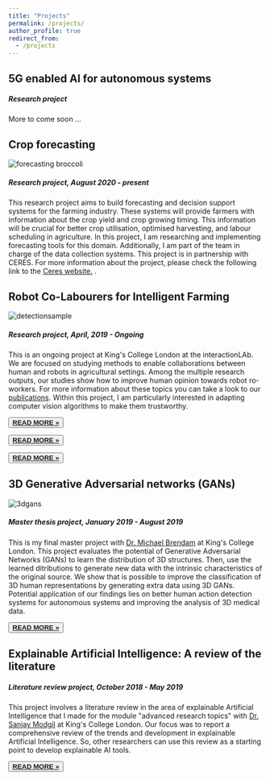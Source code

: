 ```yaml
---
title: "Projects"
permalink: /projects/
author_profile: true
redirect_from:
  - /projects
---
```


<div class="text-justify">


<div class="w3-card-4 w3-margin w3-Dark Gray">
<div class="w3-container w3-Dark Gray">
<h2><b> 5G enabled AI for autonomous systems </b></h2>

<h5> Research project </h5> </div>
</div>
<div class="w3-container">
<p>More to come soon ...</p></div>



<div class="w3-card-4 w3-margin w3-Dark Gray">
<div class="w3-container w3-Dark Gray">
<h2><b> Crop forecasting  </b></h2>

<div>
<img src="https://adrianxsalazar.github.io/images/broccoli_forecasting.png" alt="forecasting broccoli" class="responsivepost">
</div>

<h5> Research project, <span class="w3-opacity"> August 2020 - present </span></h5> </div>
</div>
<div class="w3-container">
<p>This research project aims to build forecasting and decision support systems for the farming industry. These systems will provide farmers with information about the crop yield and crop growing timing. This information will be crucial for better crop utilisation, optimised harvesting, and labour scheduling in agriculture. In this project, I am researching and implementing forecasting tools for this domain. Additionally, I am part of the team in charge of the data collection systems. This project is in partnership with CERES. For more information about the project, please check the following link to the <a href="https://www.ceresagritech.org/projects/broccoli-crop-forecasting/"> Ceres website.</a> .</p> </div>



<div class="w3-card-4 w3-margin w3-Dark Gray">
<div class="w3-container w3-Dark Gray">
<h2><b> Robot Co-Labourers for Intelligent Farming </b></h2>
<div>
<img src="https://adrianxsalazar.github.io/images/a_salazar_straw_detection.png" alt="detectionsample" class="responsivepost">
</div>
<h5>Research project, <span class="w3-opacity"> April, 2019 - Ongoing </span></h5> </div>
</div>

<div class="w3-container">
<p>This is an ongoing project at King's College London at the interactionLAb. We are focused on studying methods to enable collaborations between human and robots in agricultural settings. Among the multiple research outputs, our studies show how to improve human opinion towards robot ro-workers. For more information about these topics you can take a look to our <a href="https://adrianxsalazar.github.io/publications/">publications</a>. Within this project, I am particularly interested in adapting computer vision algorithms to make them trustworthy.</p>

<div class="w3-row">
<div class="w3-col m8 s12">
<p><button class="w3-button w3-padding-large w3-white w3-border"> <a href="https://adrianxsalazar.github.io/files/adrian_salazar_generative adversarial_thesis.pdf" > <b> READ MORE » </b> </a> </button></p></div>
</div>

<div class="w3-col m8 s12">
<p><button class="w3-button w3-padding-large w3-white w3-border"> <a href="https://adrianxsalazar.github.io/files/adrian_salazar_generative adversarial_thesis.pdf" > <b> READ MORE » </b> </a> </button></p></div>
</div>

<div class="w3-col m8 s12">
<p><button class="w3-button w3-padding-large w3-white w3-border"> <a href="https://adrianxsalazar.github.io/files/adrian_salazar_generative adversarial_thesis.pdf" > <b> READ MORE » </b> </a> </button></p></div>
</div>

</div>


<div class="w3-row">
<div class="w3-col m8 s12">
</div>
</div>
</div>
</div>


<div class="w3-card-4 w3-margin w3-Dark Gray">
<div class="w3-container w3-Dark Gray">
<h2><b> 3D Generative Adversarial networks (GANs)  </b></h2>

<div>
<img src="https://adrianxsalazar.github.io/images/a_salazar_3dgans.png" alt="3dgans" class="responsivepost">
</div>

<h5> Master thesis project, <span class="w3-opacity"> January 2019 - August 2019 </span></h5> </div>
</div>
<div class="w3-container">
<p>This is my final master project with <a href="https://scholar.google.com/citations?hl=en&user=zzLBKmgAAAAJ&view_op=list_works&sortby=pubdate">Dr. Michael Brendam</a> at King's College London. This project evaluates the potential of Generative Adversarial Networks (GANs) to learn the distribution of 3D structures. Then, use the learned ditributions to generate new data with the intrinsic characteristics of the original source. We show that is possible to improve the classification of 3D human representations by generating extra data using 3D GANs. Potential application of our findings lies on better human action detection systems for autonomous systems and improving the analysis of 3D medical data.</p>
<div class="w3-row">
<div class="w3-col m8 s12">
<p><button class="w3-button w3-padding-large w3-white w3-border"> <a href="https://adrianxsalazar.github.io/files/adrian_salazar_generative adversarial_thesis.pdf" > <b> READ MORE » </b> </a> </button></p></div>
</div>
</div>


<div class="w3-card-4 w3-margin w3-Dark Gray">
<div class="w3-container w3-Dark Gray">
<h2><b> Explainable Artificial Intelligence: A review of the literature </b></h2>

<h5> Literature review project,   <span class="w3-opacity"> October 2018 - May 2019 </span></h5> </div>
<div class="w3-container">
<p>This project involves a literature review in the area of explainable Artificial Intelligence that I made for the module "advanced research topics" with  <a href="https://scholar.google.com/citations?hl=en&user=JSARf0MAAAAJ&view_op=list_works&sortby=pubdate">Dr. Sanjay Modgil</a> at King's College London. Our focus was to report a comprehensive review of the trends and development in explainable Artificial Intelligence. So, other researchers can use this review as a starting point to develop explainable AI tools. </p>
<div class="w3-row">
<div class="w3-col m8 s12">
<p><button class="w3-button w3-padding-large w3-white w3-border"> <a href="https://adrianxsalazar.github.io/files/XAI_Adrian_salazar_Literature_Review.pdf" > <b> READ MORE » </b> </a> </button></p></div>
</div>
</div>


</div>
